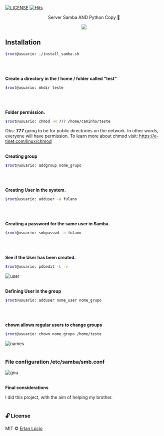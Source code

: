 [![LICENSE](https://img.shields.io/github/license/arshadkazmi42/awesome-github-init.svg)](https://github.com/arshadkazmi42/awesome-github-init/LICENSE)
[![Hits](https://hits.seeyoufarm.com/api/count/incr/badge.svg?url=https%3A%2F%2Fgithub.com%2Flucioerlan%2FSamba-Server&count_bg=%23E71A18&title_bg=%23555555&icon=dependabot.svg&icon_color=%23E7E7E7&title=views&edge_flat=false)](https://hits.seeyoufarm.com)

<p align="center">   Server Samba AND Python Copy 🐧    </p>


<p align="center"> <img src="https://user-images.githubusercontent.com/47280551/72212480-e09aee00-34bb-11ea-95c9-21388468c9f9.jpg">
</p>

## Installation
```sh
$root@usuario: ./install_samba.sh
```
<br><br>

**Create a directory in the / home / folder called "test"** 
```sh
$root@usuario: mkdir teste
```
<br><br>


**Folder permission.**
```sh
$root@usuario: chmod -R 777 /home/caminho/teste
```
 

Obs: **777** going to be for public directories on the network. In other words, everyone will have permission.
To learn more about chmod visit: https://e-tinet.com/linux/chmod
<br><br>


**Creating group**
```sh
$root@usuario: addgroup nome_grupo
```
<br><br>



**Creating User in the system.**
```sh
$root@usuario: adduser -a fulano
```
<br><br>


**Creating a password for the same user in Samba.** 
```sh
$root@usuario: smbpasswd -a fulano
```
<br><br>



**See if the User has been created.**
```sh
$root@usuario: pdbedit -L -v  
```
![user](https://user-images.githubusercontent.com/47280551/72212317-687ef900-34b8-11ea-81cc-8a76f78f6c9d.png)
<br><br>



**Defining User in the group**
```sh
$root@usuario: adduser nome_user nome_grupo
```
<br><br>



**chown allows regular users to change groups**
```sh
$root@usuario: chown nome_grupo /home/teste
```
![names](https://user-images.githubusercontent.com/47280551/72212316-687ef900-34b8-11ea-9273-c479a4dc0e21.png)
<br><br>





### File configuration /etc/samba/smb.conf
![gnu](https://user-images.githubusercontent.com/47280551/72212315-687ef900-34b8-11ea-881f-e114f9d950f5.jpg)
<br><br>


**Final considerations**

I did this project, with the aim of helping my brother.
<br><br>

### 🔓 License
MIT © [Erlan Lúcio](https://www.linkedin.com/in/erlanlucio/)
<br><br> 
